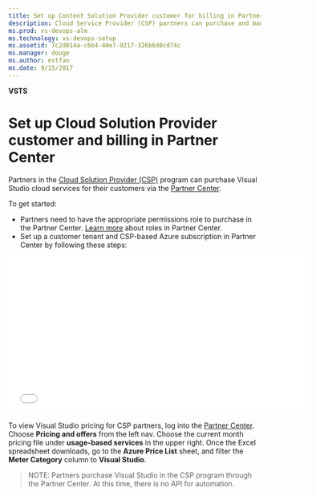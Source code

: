 ```yaml
---
title: Set up Content Solution Provider customer for billing in Partner Center
description: Cloud Service Provider (CSP) partners can purchase and manage various VSTS, VS, HockeyApp, etc., subscriptions for their customers
ms.prod: vs-devops-alm
ms.technology: vs-devops-setup
ms.assetid: 7c2d014a-c6b4-40e7-9217-326b6d8cd74c
ms.manager: douge
ms.author: estfan
ms.date: 9/15/2017
---
```


**VSTS**

# Set up Cloud Solution Provider customer and billing in Partner Center

Partners in the [Cloud Solution Provider (CSP)](https://partner.microsoft.com/en-US/cloud-solution-provider) program 
can purchase Visual Studio cloud services for their customers 
via the [Partner Center](https://partnercenter.microsoft.com). 

To get started:

* Partners need to have the appropriate permissions role to purchase in the Partner 
Center.  [Learn more](https://msdn.microsoft.com/partner-center/create-user-accounts-and-set-permissions) about roles 
in Partner Center.
* Set up a customer tenant and CSP-based Azure subscription in Partner Center by following these steps:


<iframe src="//channel9.msdn.com/Shows/Visual-Studio-for-CSP-Partners/CSP-Customer-Provisioning/player" width="600" height="315" allowFullScreen="true" frameBorder="0"></iframe>


To view Visual Studio pricing for CSP partners, log into the [Partner Center](https://partnercenter.microsoft.com).  Choose 
**Pricing and offers** from the left nav.  Choose the current month pricing file under **usage-based services** in 
the upper right. Once the Excel spreadsheet downloads, go to the **Azure Price List** sheet, and 
filter the **Meter Category** column to **Visual Studio**.

> NOTE: 
> Partners purchase Visual Studio in the CSP program through the Partner Center. At this time, there is no API 
> for automation.

